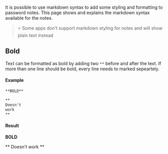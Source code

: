 It is possible to use markdown syntax to add some styling and formatting to password notes.
This page shows and explains the markdown syntax available for the notes.

> :star: Some apps don't support markdown styling for notes and will show plain text instead

## Bold
Text can be formatted as bold by adding two `**` before and after the text.
If more than one line should be bold, every line needs to marked sepeartely.

#### Example
```markdown
**BOLD**

**
Doesn't
work
**
```

#### Result
**BOLD**

**
Doesn't
work
**